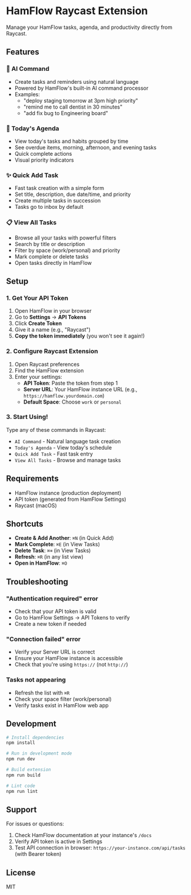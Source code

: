 # HamFlow Raycast Extension

Manage your HamFlow tasks, agenda, and productivity directly from Raycast.

## Features

### 🤖 AI Command
- Create tasks and reminders using natural language
- Powered by HamFlow's built-in AI command processor
- Examples:
  - "deploy staging tomorrow at 3pm high priority"
  - "remind me to call dentist in 30 minutes"
  - "add fix bug to Engineering board"

### 📅 Today's Agenda
- View today's tasks and habits grouped by time
- See overdue items, morning, afternoon, and evening tasks
- Quick complete actions
- Visual priority indicators

### ✨ Quick Add Task
- Fast task creation with a simple form
- Set title, description, due date/time, and priority
- Create multiple tasks in succession
- Tasks go to inbox by default

### 📋 View All Tasks
- Browse all your tasks with powerful filters
- Search by title or description
- Filter by space (work/personal) and priority
- Mark complete or delete tasks
- Open tasks directly in HamFlow

## Setup

### 1. Get Your API Token

1. Open HamFlow in your browser
2. Go to **Settings** → **API Tokens**
3. Click **Create Token**
4. Give it a name (e.g., "Raycast")
5. **Copy the token immediately** (you won't see it again!)

### 2. Configure Raycast Extension

1. Open Raycast preferences
2. Find the HamFlow extension
3. Enter your settings:
   - **API Token**: Paste the token from step 1
   - **Server URL**: Your HamFlow instance URL (e.g., `https://hamflow.yourdomain.com`)
   - **Default Space**: Choose `work` or `personal`

### 3. Start Using!

Type any of these commands in Raycast:
- `AI Command` - Natural language task creation
- `Today's Agenda` - View today's schedule
- `Quick Add Task` - Fast task entry
- `View All Tasks` - Browse and manage tasks

## Requirements

- HamFlow instance (production deployment)
- API token (generated from HamFlow Settings)
- Raycast (macOS)

## Shortcuts

- **Create & Add Another**: `⌘N` (in Quick Add)
- **Mark Complete**: `⌘E` (in View Tasks)
- **Delete Task**: `⌘⌫` (in View Tasks)
- **Refresh**: `⌘R` (in any list view)
- **Open in HamFlow**: `⌘O`

## Troubleshooting

### "Authentication required" error
- Check that your API token is valid
- Go to HamFlow Settings → API Tokens to verify
- Create a new token if needed

### "Connection failed" error
- Verify your Server URL is correct
- Ensure your HamFlow instance is accessible
- Check that you're using `https://` (not `http://`)

### Tasks not appearing
- Refresh the list with `⌘R`
- Check your space filter (work/personal)
- Verify tasks exist in HamFlow web app

## Development

```bash
# Install dependencies
npm install

# Run in development mode
npm run dev

# Build extension
npm run build

# Lint code
npm run lint
```

## Support

For issues or questions:
1. Check HamFlow documentation at your instance's `/docs`
2. Verify API token is active in Settings
3. Test API connection in browser: `https://your-instance.com/api/tasks` (with Bearer token)

## License

MIT
